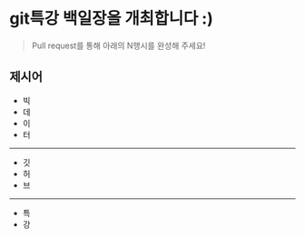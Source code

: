 # git특강 백일장을 개최합니다 :) 
> Pull request를 통해 아래의 N행시를 완성해 주세요!

## 제시어
- 빅
- 데
- 이
- 터
---
- 깃
- 허
- 브
---
- 특
- 강
